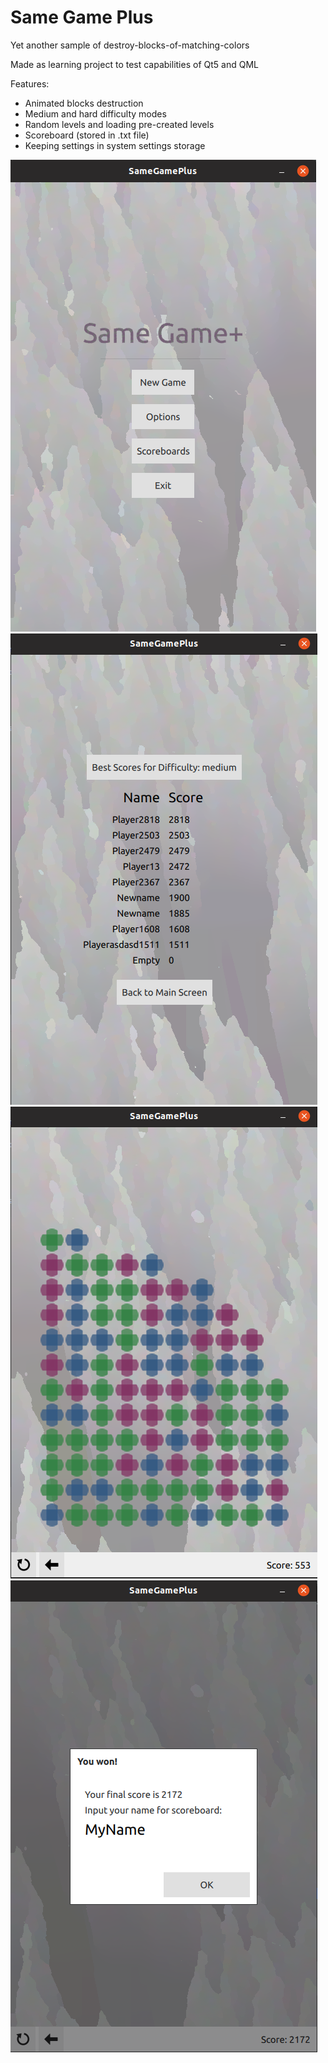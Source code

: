 # Same Game Plus

Yet another sample of destroy-blocks-of-matching-colors

Made as learning project to test capabilities of Qt5 and QML

Features:
 - Animated blocks destruction
 - Medium and hard difficulty modes
 - Random levels and loading pre-created levels
 - Scoreboard (stored in .txt file)
 - Keeping settings in system settings storage

 ![pic1](pictures_for_readme/pic1.png)
 ![pic2](pictures_for_readme/pic2.png)
 ![pic3](pictures_for_readme/pic3.png)
 ![pic4](pictures_for_readme/pic4.png)